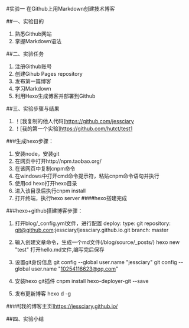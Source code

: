 #实验一 在Github上用Markdown创建技术博客

##一、实验目的
1.	熟悉Github网站
2.	掌握Markdown语法

##二、实验任务
1.	注册Github账号
2.	创建Gihub Pages repository
3. 	发布第一篇博客
4.	学习Markdown
5.	利用Hexo生成博客并部署到Github

##三、实验步骤与结果
1. ！[我复制的他人代码]https://github.com/jessciary
2. ！[我的第一个实验]https://github.com/hutct/test1

###生成hexo步骤：
1. 安装node，安装git
2. 在网页中打开http://npm.taobao.org/
3. 在该网页中复制cnpm命令
4. 在windows中打开cmd命令提示符，粘贴cnpm命令语句并执行
5. 使用cd hexo打开hexo目录
6. 进入该目录后执行cnpm install
7. 打开终端，执行hexo server
####hexo搭建完成

###hexo+github搭建博客步骤：
1. 打开blog/_config.yml文件，进行配置
 deploy:
  type: git
  repository: git@github.com:jessciary/jessciary.github.io.git
 branch: master

2. 输入创建文章命令，生成一个md文件(/blog/source/_posts/)
 hexo new "test"
 打开hello.md文件,编写完后保存

3. 设置git身份信息
 git config --global user.name "jessciary"
 git config --global user.name "10254116623@qq.com"
 
4. 安装hexo git插件
 cnpm install hexo-deployer-git --save
 
5. 发布更新博客
 hexo d -g
 
####[我的博客主页]https://jessciary.github.io/
 
##四、实验小结
